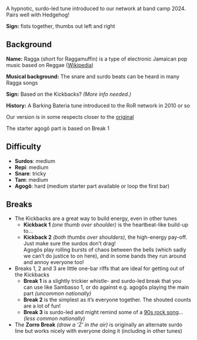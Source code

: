 A hypnotic, surdo-led tune introduced to our network at band camp 2024. Pairs well with Hedgehog!

**Sign:** fists together, thumbs out left and right

## Background

**Name:** Ragga (short for Raggamuffin) is a type of electronic Jamaican pop music based on Reggae ([Wikipedia](https://en.wikipedia.org/wiki/Ragga))

**Musical background:** The snare and surdo beats can be heard in many Ragga songs

**Sign:** Based on the Kickbacks? *(More info needed.)*

**History:** A Barking Bateria tune introduced to the RoR network in 2010 or so

Our version is in some respects closer to the [original](https://soundcloud.com/barking-bateria/ragga)

The starter agogô part is based on Break 1

## Difficulty

* **Surdos**: medium
* **Repi**: medium
* **Snare**: tricky
* **Tam**: medium
* **Agogô**: hard (medium starter part available or loop the first bar)

## Breaks

* The Kickbacks are a great way to build energy, even in other tunes
  * **Kickback 1** *(one thumb over shoulder)* is the heartbeat-like build-up to...
  * **Kickback 2** *(both thumbs over shoulders)*, the high-energy pay-off. Just make sure the surdos don’t drag!  
    Agogôs play rolling bursts of chaos between the bells (which sadly we can’t do justice to on here), and in some bands they run around and annoy everyone too!
* Breaks 1, 2 and 3 are little one-bar riffs that are ideal for getting out of the Kickbacks
  * **Break 1** is a slightly trickier whistle- and surdo-led break that you can use like Sambasso 1, or
    do against e.g. agogôs playing the main part _(uncommon nationally)_
  * **Break 2** is the simplest as it’s everyone together. The shouted counts are a lot of fun!
  * **Break 3** is surdo-led and might remind some of a [90s rock song](https://www.youtube.com/watch?v=bWXazVhlyxQ)... _(less common nationally)_
* The **Zorro Break** *(draw a ‘Z’ in the air)* is originally an alternate surdo line but works nicely with
  everyone doing it (including in other tunes)
